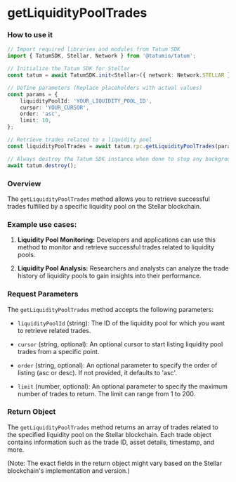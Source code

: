 # getLiquidityPoolTrades

### How to use it

```typescript
// Import required libraries and modules from Tatum SDK
import { TatumSDK, Stellar, Network } from '@tatumio/tatum';

// Initialize the Tatum SDK for Stellar
const tatum = await TatumSDK.init<Stellar>({ network: Network.STELLAR });

// Define parameters (Replace placeholders with actual values)
const params = {
    liquidityPoolId: 'YOUR_LIQUIDITY_POOL_ID',
    cursor: 'YOUR_CURSOR',
    order: 'asc',
    limit: 10,
};

// Retrieve trades related to a liquidity pool
const liquidityPoolTrades = await tatum.rpc.getLiquidityPoolTrades(params);

// Always destroy the Tatum SDK instance when done to stop any background processes
await tatum.destroy();
```

### Overview

The `getLiquidityPoolTrades` method allows you to retrieve successful trades fulfilled by a specific liquidity pool on the Stellar blockchain.

### Example use cases:

1. **Liquidity Pool Monitoring:**
   Developers and applications can use this method to monitor and retrieve successful trades related to liquidity pools.

2. **Liquidity Pool Analysis:**
   Researchers and analysts can analyze the trade history of liquidity pools to gain insights into their performance.

### Request Parameters

The `getLiquidityPoolTrades` method accepts the following parameters:

- `liquidityPoolId` (string):
  The ID of the liquidity pool for which you want to retrieve related trades.

- `cursor` (string, optional):
  An optional cursor to start listing liquidity pool trades from a specific point.

- `order` (string, optional):
  An optional parameter to specify the order of listing (asc or desc). If not provided, it defaults to 'asc'.

- `limit` (number, optional):
  An optional parameter to specify the maximum number of trades to return. The limit can range from 1 to 200.

### Return Object

The `getLiquidityPoolTrades` method returns an array of trades related to the specified liquidity pool on the Stellar blockchain. Each trade object contains information such as the trade ID, asset details, timestamp, and more.

(Note: The exact fields in the return object might vary based on the Stellar blockchain's implementation and version.)
